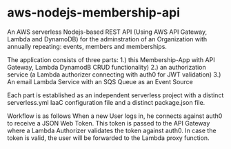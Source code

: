 # aws-nodejs-membership-api
An AWS serverless Nodejs-based REST API (Using  AWS API Gateway, Lambda and DynamoDB) for the adminstration of 
an Organization with annually repeating: events, members and memberships.

The application consists of three parts:
1.) this Membership-App with API Gateway, Lambda DynamodB CRUD functionality)
2.) an authorization service (a Lambda authorizer connecting with auth0 
for JWT validation)
3.) An email Lambda Service  with an SQS Queue as an Event Source
 
Each part is established as an independent serverless project with
a distinct serverless.yml IaaC configuration file and a distinct
package.json file.

Workflow is as follows When a new User logs in, he connects against auth0 to
receive a JSON Web Token. This token is passed to the API Gateway
where a Lambda Authorizer validates the token against auth0. In case the token is valid, the user will be 
forwarded to the Lambda proxy function.
